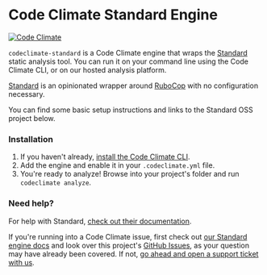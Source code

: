 # Code Climate Standard Engine

[![Code Climate](https://codeclimate.com/github/jakeonfire/codeclimate-standard/badges/gpa.svg)](https://codeclimate.com/github/jakeonfire/codeclimate-standard)

`codeclimate-standard` is a Code Climate engine that wraps the [Standard](https://github.com/testdouble/standard) static analysis tool. You can run it on your command line using the Code Climate CLI, or on our hosted analysis platform.

[Standard](https://github.com/testdouble/standard) is an opinionated wrapper around [RuboCop](https://github.com/rubocop-hq/rubocop) with no configuration necessary.

You can find some basic setup instructions and links to the Standard OSS project below.

### Installation

1. If you haven't already, [install the Code Climate CLI](https://github.com/codeclimate/codeclimate).
2. Add the engine and enable it in your `.codeclimate.yml` file.
3. You're ready to analyze! Browse into your project's folder and run `codeclimate analyze`.

### Need help?

For help with Standard, [check out their documentation](https://github.com/testdouble/standard).

If you're running into a Code Climate issue, first check out [our Standard engine docs][cc-docs-standard] and look over this project's [GitHub Issues](https://github.com/codeclimate/codeclimate-standard/issues), as your question may have already been covered. If not, [go ahead and open a support ticket with us](https://codeclimate.com/help).

[cc-docs-standard]: https://docs.codeclimate.com/docs/standard
